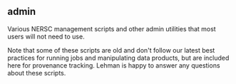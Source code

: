 admin
-----

Various NERSC management scripts and other admin utilities that most users will not need to use.

Note that some of these scripts are old and don't follow our latest best practices for running jobs and manipulating data products, but are included here for provenance tracking.  Lehman is happy to answer any questions about these scripts.
